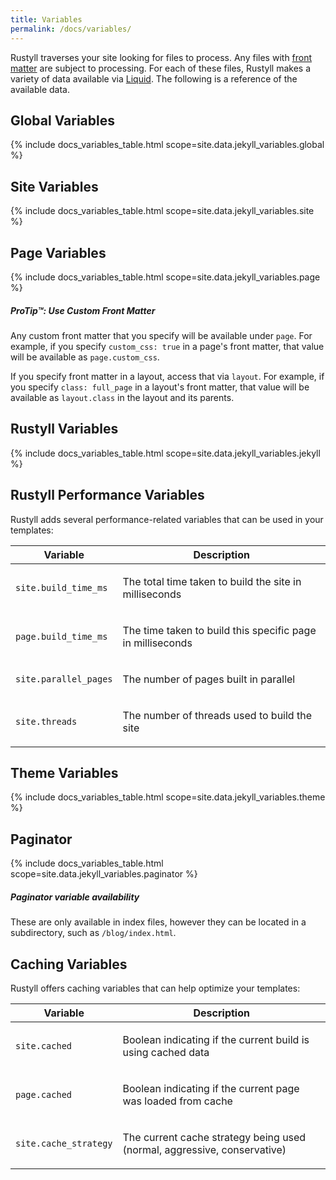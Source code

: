 ```yaml
---
title: Variables
permalink: /docs/variables/
---
```


Rustyll traverses your site looking for files to process. Any files with
[front matter](/docs/front-matter/) are subject to processing. For each of these
files, Rustyll makes a variety of data available via [Liquid](/docs/liquid/).
The following is a reference of the available data.

## Global Variables

{% include docs_variables_table.html scope=site.data.jekyll_variables.global %}

## Site Variables

{% include docs_variables_table.html scope=site.data.jekyll_variables.site %}

## Page Variables

{% include docs_variables_table.html scope=site.data.jekyll_variables.page %}

<div class="note">
  <h5>ProTip™: Use Custom Front Matter</h5>
  <p>
    Any custom front matter that you specify will be available under
    <code>page</code>. For example, if you specify <code>custom_css: true</code>
    in a page's front matter, that value will be available as <code>page.custom_css</code>.
  </p>
  <p>
    If you specify front matter in a layout, access that via <code>layout</code>.
    For example, if you specify <code>class: full_page</code> in a layout's front matter,
    that value will be available as <code>layout.class</code> in the layout and its parents.
  </p>
</div>

## Rustyll Variables

{% include docs_variables_table.html scope=site.data.jekyll_variables.jekyll %}

## Rustyll Performance Variables

Rustyll adds several performance-related variables that can be used in your templates:

<div class="mobile-side-scroller">
<table>
  <thead>
    <tr>
      <th>Variable</th>
      <th>Description</th>
    </tr>
  </thead>
  <tbody>
    <tr>
      <td><p><code>site.build_time_ms</code></p></td>
      <td><p>The total time taken to build the site in milliseconds</p></td>
    </tr>
    <tr>
      <td><p><code>page.build_time_ms</code></p></td>
      <td><p>The time taken to build this specific page in milliseconds</p></td>
    </tr>
    <tr>
      <td><p><code>site.parallel_pages</code></p></td>
      <td><p>The number of pages built in parallel</p></td>
    </tr>
    <tr>
      <td><p><code>site.threads</code></p></td>
      <td><p>The number of threads used to build the site</p></td>
    </tr>
  </tbody>
</table>
</div>

## Theme Variables

{% include docs_variables_table.html scope=site.data.jekyll_variables.theme %}

## Paginator

{% include docs_variables_table.html scope=site.data.jekyll_variables.paginator %}

<div class="note info">
  <h5>Paginator variable availability</h5>
  <p>
    These are only available in index files, however they can be located in a subdirectory,
    such as <code>/blog/index.html</code>.
  </p>
</div>

## Caching Variables

Rustyll offers caching variables that can help optimize your templates:

<div class="mobile-side-scroller">
<table>
  <thead>
    <tr>
      <th>Variable</th>
      <th>Description</th>
    </tr>
  </thead>
  <tbody>
    <tr>
      <td><p><code>site.cached</code></p></td>
      <td><p>Boolean indicating if the current build is using cached data</p></td>
    </tr>
    <tr>
      <td><p><code>page.cached</code></p></td>
      <td><p>Boolean indicating if the current page was loaded from cache</p></td>
    </tr>
    <tr>
      <td><p><code>site.cache_strategy</code></p></td>
      <td><p>The current cache strategy being used (normal, aggressive, conservative)</p></td>
    </tr>
  </tbody>
</table>
</div>
